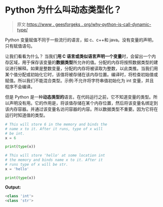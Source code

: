 # Python 为什么叫动态类型化？

> 原文:[https://www . geesforgeks . org/why-python-is-call-dynamic-type/](https://www.geeksforgeeks.org/why-python-is-called-dynamically-typed/)

Python 变量赋值不同于一些流行的语言，如 c、c++和 java。没有变量的声明，只有赋值语句。

让我们看看为什么？
当我们**用 C 语言或类似语言声明一个变量**时，会留出一个内存区域，用于保存该变量的**数据类型**所允许的值。分配的内存将按照数据类型的建议进行解释。如果是整数变量，分配的内存将被读取为整数，以此类推。当我们用某个值分配或初始化它时，该值将被存储在该内存位置。编译时，将检查初始值或赋值。所以我们不能混合类型。示例:不允许将字符串值初始化为 int 变量，并且程序不会编译。

但是 Python 是一种**动态类型的**语言。在代码运行之前，它不知道变量的类型。所以声明没有用。它的作用是，将该值存储在某个内存位置，然后将该变量名绑定到该内存容器。并通过该变量名访问容器的内容。所以数据类型不重要。因为它将在运行时知道值的类型。

```py
# This will store 6 in the memory and binds the
# name x to it. After it runs, type of x will
# be int.
x = 6   

print(type(x))

# This will store 'hello' at some location int 
# the memory and binds name x to it. After it
# runs type of x will be str.
x = 'hello' 

print(type(x))
```

**Output:**

```py
<class 'int'>
<class 'str'>

```